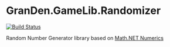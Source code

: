 # GranDen.GameLib.Randomizer

[![Build Status](https://dev.azure.com/GranDen-Corp/GranDen.GameLib.Randomizer/_apis/build/status/GranDen-Corp.GranDen.GameLib.Randomizer?branchName=master)](https://dev.azure.com/GranDen-Corp/GranDen.GameLib.Randomizer/_build/latest?definitionId=30&branchName=master)

Random Number Generator library based on [Math.NET Numerics](https://github.com/mathnet/mathnet-numerics )

